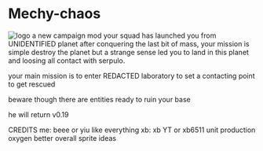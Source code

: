 # Mechy-chaos
![logo]()
a new campaign mod
your squad has launched you from UNIDENTIFIED planet after conquering the last bit of mass, your mission is simple destroy the planet but a strange sense led you to land in this planet and loosing all contact with serpulo.

your main mission is to enter REDACTED laboratory to set a contacting point to get rescued

beware though there are entities ready to ruin your base 

he will return v0.19

CREDITS
me: beee or yiu like everything
xb: xb YT or xb6511 unit production oxygen better overall sprite ideas
